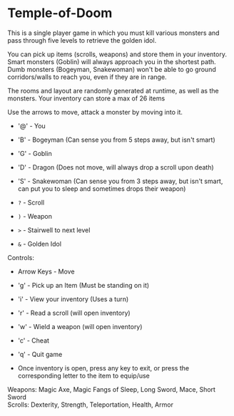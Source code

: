 # Temple-of-Doom

This is a single player game in which you must kill various monsters and pass through five levels to retrieve the golden idol.

You can pick up items (scrolls, weapons) and store them in your inventory. Smart monsters (Goblin) will always approach you in the shortest path. Dumb monsters (Bogeyman, Snakewoman) won't be able to go ground corridors/walls to reach you, even if they are in range.

The rooms and layout are randomly generated at runtime, as well as the monsters. Your inventory can store a max of 26 items

Use the arrows to move, attack a monster by moving into it. 
- '@' - You
- 'B' - Bogeyman (Can sense you from 5 steps away, but isn't smart)
- 'G' - Goblin
- 'D' - Dragon (Does not move, will always drop a scroll upon death)
- 'S' - Snakewoman (Can sense you from 3 steps away, but isn't smart, can put you to sleep and sometimes drops their weapon)

- `?` - Scroll
- `)` - Weapon
- `>` - Stairwell to next level
- `&` - Golden Idol

Controls:
- Arrow Keys - Move
- 'g' - Pick up an Item (Must be standing on it)
- 'i' - View your inventory (Uses a turn)
- 'r' - Read a scroll (will open inventory)
- 'w' - Wield a weapon (will open inventory)
- 'c' - Cheat
- 'q' - Quit game

- Once inventory is open, press any key to exit, or press the corresponding letter to the item to equip/use
  
Weapons: Magic Axe, Magic Fangs of Sleep, Long Sword, Mace, Short Sword\
Scrolls: Dexterity, Strength, Teleportation, Health, Armor
